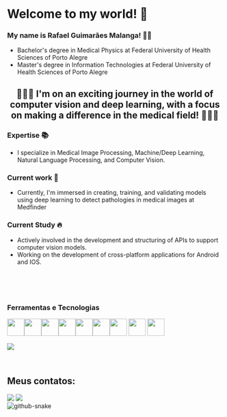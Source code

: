 # Welcome to my world! :wave:

### My name is Rafael Guimarães Malanga! :man_technologist:
* Bachelor's degree in Medical Physics at Federal University of Health Sciences of Porto Alegre
* Master's degree in Information Technologies at Federal University of Health Sciences of Porto Alegre

<div align="center">

## :rocket::rocket::rocket: I'm on an exciting journey in the world of computer vision and deep learning, with a focus on making a difference in the medical field! :rocket::rocket::rocket:

</div>

### Expertise :books:
* I specialize in Medical Image Processing, Machine/Deep Learning, Natural Language Processing, and Computer Vision.

### Current work :microscope:
* Currently, I'm immersed in creating, training, and validating models using deep learning to detect pathologies in medical images at Medfinder 

### Current Study :fire:
* Actively involved in the development and structuring of APIs to support computer vision models.
* Working on the development of cross-platform applications for Android and IOS.

<br>
<br>
<br>

### Ferramentas e Tecnologias

<img src="https://cdn.jsdelivr.net/gh/devicons/devicon/icons/python/python-original.svg"  width="40" height="40"/><img src="https://cdn.jsdelivr.net/gh/devicons/devicon/icons/tensorflow/tensorflow-original.svg" width="40" height="40"/><img src="https://cdn.jsdelivr.net/gh/devicons/devicon/icons/vscode/vscode-original.svg" width="40" height="40"/><img src="https://cdn.jsdelivr.net/gh/devicons/devicon/icons/git/git-original.svg" width="40" height="40"/><img src="https://cdn.jsdelivr.net/gh/devicons/devicon/icons/latex/latex-original.svg"  width="40" height="40"/><img src="https://cdn.jsdelivr.net/gh/devicons/devicon/icons/linux/linux-original.svg"  width="40" height="40"/><img src="https://cdn.jsdelivr.net/gh/devicons/devicon/icons/matlab/matlab-original.svg"  width="40" height="40"/>
<img src="https://cdn.jsdelivr.net/gh/devicons/devicon/icons/pandas/pandas-original-wordmark.svg"  width="40" height="40"/>
<img src="https://cdn.jsdelivr.net/gh/devicons/devicon/icons/opencv/opencv-plain.svg" width="40" height="40"/>
          
          
![](https://komarev.com/ghpvc/?username=rgmalanga)

<br>


## Meus contatos:
<div>
<a href = "mailto:rg.malanga@gmail.com"><img src="https://img.shields.io/badge/Gmail-D14836?style=for-the-badge&logo=gmail&logoColor=white" target="_blank"></a>
<a href="https://www.linkedin.com/in/rafael-guimarães-malanga" target="_blank"><img src="https://img.shields.io/badge/-LinkedIn-%230077B5?style=for-the-badge&logo=linkedin&logoColor=white" target="_blank"></a>   
</div>

<picture>
  <source media="(prefers-color-scheme: dark)" srcset="github-snake-dark.svg" />
  <source media="(prefers-color-scheme: light)" srcset="github-snake.svg" />
  <img alt="github-snake" src="github-snake.svg" />
</picture>

